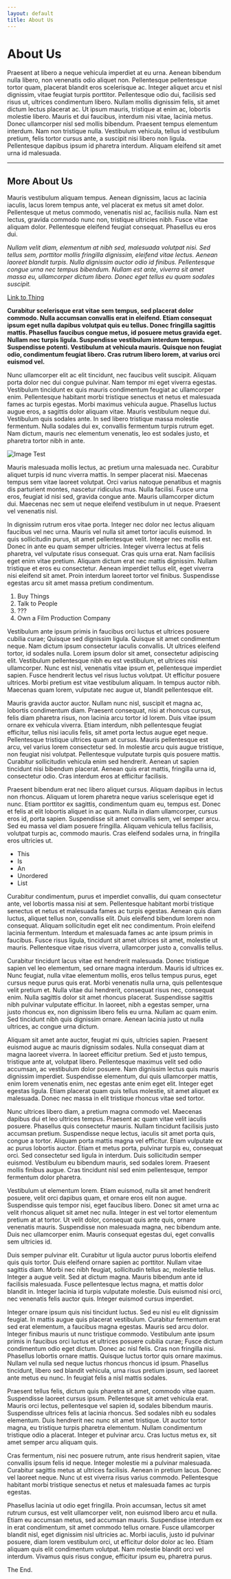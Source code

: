 ```yaml
---
layout: default
title: About Us
---
```

# About Us

Praesent at libero a neque vehicula imperdiet at eu urna. Aenean bibendum nulla libero, non venenatis odio aliquet non. Pellentesque pellentesque tortor quam, placerat blandit eros scelerisque ac. Integer aliquet arcu et nisl dignissim, vitae feugiat turpis porttitor. Pellentesque odio dui, facilisis sed risus ut, ultrices condimentum libero. Nullam mollis dignissim felis, sit amet dictum lectus placerat ac. Ut ipsum mauris, tristique at enim ac, lobortis molestie libero. Mauris et dui faucibus, interdum nisi vitae, lacinia metus. Donec ullamcorper nisl sed mollis bibendum. Praesent tempus elementum interdum. Nam non tristique nulla. Vestibulum vehicula, tellus id vestibulum pretium, felis tortor cursus ante, a suscipit nisi libero non ligula. Pellentesque dapibus ipsum id pharetra interdum. Aliquam eleifend sit amet urna id malesuada.

---

## More About Us

Mauris vestibulum aliquam tempus. Aenean dignissim, lacus ac lacinia iaculis, lacus lorem tempus ante, vel placerat ex metus sit amet dolor. Pellentesque ut metus commodo, venenatis nisl ac, facilisis nulla. Nam est lectus, gravida commodo nunc non, tristique ultricies nibh. Fusce vitae aliquam dolor. Pellentesque eleifend feugiat consequat. Phasellus eu eros dui.

*Nullam velit diam, elementum at nibh sed, malesuada volutpat nisi. Sed tellus sem, porttitor mollis fringilla dignissim, eleifend vitae lectus. Aenean laoreet blandit turpis. Nulla dignissim auctor odio id finibus. Pellentesque congue urna nec tempus bibendum. Nullam est ante, viverra sit amet massa eu, ullamcorper dictum libero. Donec eget tellus eu quam sodales suscipit.*

[Link to Thing](https://www.google.com)

**Curabitur scelerisque erat vitae sem tempus, sed placerat dolor commodo. Nulla accumsan convallis erat in eleifend. Etiam consequat ipsum eget nulla dapibus volutpat quis eu tellus. Donec fringilla sagittis mattis. Phasellus faucibus congue metus, id posuere metus gravida eget. Nullam nec turpis ligula. Suspendisse vestibulum interdum tempus. Suspendisse potenti. Vestibulum at vehicula mauris. Quisque non feugiat odio, condimentum feugiat libero. Cras rutrum libero lorem, at varius orci euismod vel.**

Nunc ullamcorper elit ac elit tincidunt, nec faucibus velit suscipit. Aliquam porta dolor nec dui congue pulvinar. Nam tempor mi eget viverra egestas. Vestibulum tincidunt ex quis mauris condimentum feugiat ac ullamcorper enim. Pellentesque habitant morbi tristique senectus et netus et malesuada fames ac turpis egestas. Morbi maximus vehicula augue. Phasellus luctus augue eros, a sagittis dolor aliquam vitae. Mauris vestibulum neque dui. Vestibulum quis sodales ante. In sed libero tristique massa molestie fermentum. Nulla sodales dui ex, convallis fermentum turpis rutrum eget. Nam dictum, mauris nec elementum venenatis, leo est sodales justo, et pharetra tortor nibh in ante.

![Image Test](STP_trans-inv-cropped-small.png)

Mauris malesuada mollis lectus, ac pretium urna malesuada nec. Curabitur aliquet turpis id nunc viverra mattis. In semper placerat nisi. Maecenas tempus sem vitae laoreet volutpat. Orci varius natoque penatibus et magnis dis parturient montes, nascetur ridiculus mus. Nulla facilisi. Fusce urna eros, feugiat id nisi sed, gravida congue ante. Mauris ullamcorper dictum dui. Maecenas nec sem ut neque eleifend vestibulum in ut neque. Praesent vel venenatis nisl.

In dignissim rutrum eros vitae porta. Integer nec dolor nec lectus aliquam faucibus vel nec urna. Mauris vel nulla sit amet tortor iaculis euismod. In quis sollicitudin purus, sit amet pellentesque velit. Integer nec mollis est. Donec in ante eu quam semper ultricies. Integer viverra lectus at felis pharetra, vel vulputate risus consequat. Cras quis urna erat. Nam facilisis eget enim vitae pretium. Aliquam dictum erat nec mattis dignissim. Nullam tristique et eros eu consectetur. Aenean imperdiet tellus elit, eget viverra nisi eleifend sit amet. Proin interdum laoreet tortor vel finibus. Suspendisse egestas arcu sit amet massa pretium condimentum.

1. Buy Things
2. Talk to People
3. ???
4. Own a Film Production Company

Vestibulum ante ipsum primis in faucibus orci luctus et ultrices posuere cubilia curae; Quisque sed dignissim ligula. Quisque sit amet condimentum neque. Nam dictum ipsum consectetur iaculis convallis. Ut ultrices eleifend tortor, id sodales nulla. Lorem ipsum dolor sit amet, consectetur adipiscing elit. Vestibulum pellentesque nibh eu est vestibulum, et ultrices nisi ullamcorper. Nunc est nisl, venenatis vitae ipsum et, pellentesque imperdiet sapien. Fusce hendrerit lectus vel risus luctus volutpat. Ut efficitur posuere ultrices. Morbi pretium est vitae vestibulum aliquam. In tempus auctor nibh. Maecenas quam lorem, vulputate nec augue ut, blandit pellentesque elit.

Mauris gravida auctor auctor. Nullam nunc nisl, suscipit et magna ac, lobortis condimentum diam. Praesent consequat, nisi at rhoncus cursus, felis diam pharetra risus, non lacinia arcu tortor id lorem. Duis vitae ipsum ornare ex vehicula viverra. Etiam interdum, nibh pellentesque feugiat efficitur, tellus nisi iaculis felis, sit amet porta lectus augue eget neque. Pellentesque tristique ultrices quam at cursus. Mauris pellentesque est arcu, vel varius lorem consectetur sed. In molestie arcu quis augue tristique, non feugiat nisi volutpat. Pellentesque vulputate turpis quis posuere mattis. Curabitur sollicitudin vehicula enim sed hendrerit. Aenean ut sapien tincidunt nisi bibendum placerat. Aenean quis erat mattis, fringilla urna id, consectetur odio. Cras interdum eros at efficitur facilisis.

Praesent bibendum erat nec libero aliquet cursus. Aliquam dapibus in lectus non rhoncus. Aliquam ut lorem pharetra neque varius scelerisque eget id nunc. Etiam porttitor ex sagittis, condimentum quam eu, tempus est. Donec et felis at elit lobortis aliquet in ac quam. Nulla in diam ullamcorper, cursus eros id, porta sapien. Suspendisse sit amet convallis sem, vel semper arcu. Sed eu massa vel diam posuere fringilla. Aliquam vehicula tellus facilisis, volutpat turpis ac, commodo mauris. Cras eleifend sodales urna, in fringilla eros ultricies ut.

- This
- Is
- An
- Unordered
- List

Curabitur condimentum, purus et imperdiet convallis, dui quam consectetur ante, vel lobortis massa nisi at sem. Pellentesque habitant morbi tristique senectus et netus et malesuada fames ac turpis egestas. Aenean quis diam luctus, aliquet tellus non, convallis elit. Duis eleifend bibendum lorem non consequat. Aliquam sollicitudin eget elit nec condimentum. Proin eleifend lacinia fermentum. Interdum et malesuada fames ac ante ipsum primis in faucibus. Fusce risus ligula, tincidunt sit amet ultrices sit amet, molestie ut mauris. Pellentesque vitae risus viverra, ullamcorper justo a, convallis tellus.

Curabitur tincidunt lacus vitae est hendrerit malesuada. Donec tristique sapien vel leo elementum, sed ornare magna interdum. Mauris id ultrices ex. Nunc feugiat, nulla vitae elementum mollis, eros tellus tempus purus, eget cursus neque purus quis erat. Morbi venenatis nulla urna, quis pellentesque velit pretium et. Nulla vitae dui hendrerit, consequat risus nec, consequat enim. Nulla sagittis dolor sit amet rhoncus placerat. Suspendisse sagittis nibh pulvinar vulputate efficitur. In laoreet, nibh a egestas semper, urna justo rhoncus ex, non dignissim libero felis eu urna. Nullam ac quam enim. Sed tincidunt nibh quis dignissim ornare. Aenean lacinia justo ut nulla ultrices, ac congue urna dictum.

Aliquam sit amet ante auctor, feugiat mi quis, ultricies sapien. Praesent euismod augue ac mauris dignissim sodales. Nulla consequat diam at magna laoreet viverra. In laoreet efficitur pretium. Sed et justo tempus, tristique ante at, volutpat libero. Pellentesque maximus velit sed odio accumsan, ac vestibulum dolor posuere. Nam dignissim lectus quis mauris dignissim imperdiet. Suspendisse elementum, dui quis ullamcorper mattis, enim lorem venenatis enim, nec egestas ante enim eget elit. Integer eget egestas ligula. Etiam placerat quam quis tellus molestie, sit amet aliquet ex malesuada. Donec nec massa in elit tristique rhoncus vitae sed tortor.

Nunc ultrices libero diam, a pretium magna commodo vel. Maecenas dapibus dui et leo ultrices tempus. Praesent ac quam vitae velit iaculis posuere. Phasellus quis consectetur mauris. Nullam tincidunt facilisis justo accumsan pretium. Suspendisse neque lectus, iaculis sit amet porta quis, congue a tortor. Aliquam porta mattis magna vel efficitur. Etiam vulputate ex ac purus lobortis auctor. Etiam et metus porta, pulvinar turpis eu, consequat orci. Sed consectetur sed ligula in interdum. Duis sollicitudin semper euismod. Vestibulum eu bibendum mauris, sed sodales lorem. Praesent mollis finibus augue. Cras tincidunt nisl sed enim pellentesque, tempor fermentum dolor pharetra.

Vestibulum ut elementum lorem. Etiam euismod, nulla sit amet hendrerit posuere, velit orci dapibus quam, et ornare eros elit non augue. Suspendisse quis tempor nisi, eget faucibus libero. Donec sit amet urna ac velit rhoncus aliquet sit amet nec nulla. Integer in est vel tortor elementum pretium at at tortor. Ut velit dolor, consequat quis ante quis, ornare venenatis mauris. Suspendisse non malesuada magna, nec bibendum ante. Duis nec ullamcorper enim. Mauris consequat egestas dui, eget convallis sem ultricies id.

Duis semper pulvinar elit. Curabitur ut ligula auctor purus lobortis eleifend quis quis tortor. Duis eleifend ornare sapien ac porttitor. Nullam vitae sagittis diam. Morbi nec nibh feugiat, sollicitudin tellus ac, molestie tellus. Integer a augue velit. Sed at dictum magna. Mauris bibendum ante id facilisis malesuada. Fusce pellentesque lectus magna, et mattis dolor blandit in. Integer lacinia id turpis vulputate molestie. Duis euismod nisi orci, nec venenatis felis auctor quis. Integer euismod cursus imperdiet.

Integer ornare ipsum quis nisi tincidunt luctus. Sed eu nisl eu elit dignissim feugiat. In mattis augue quis placerat vestibulum. Curabitur fermentum erat sed erat elementum, a faucibus magna egestas. Mauris sed arcu dolor. Integer finibus mauris ut nunc tristique commodo. Vestibulum ante ipsum primis in faucibus orci luctus et ultrices posuere cubilia curae; Fusce dictum condimentum odio eget dictum. Donec ac nisl felis. Cras non fringilla nisi. Phasellus lobortis ornare mattis. Quisque luctus tortor quis ornare maximus. Nullam vel nulla sed neque luctus rhoncus rhoncus id ipsum. Phasellus tincidunt, libero sed blandit vehicula, urna risus pretium ipsum, sed laoreet ante metus eu nunc. In feugiat felis a nisl mattis sodales.

Praesent tellus felis, dictum quis pharetra sit amet, commodo vitae quam. Suspendisse laoreet cursus ipsum. Pellentesque sit amet vehicula erat. Mauris orci lectus, pellentesque vel sapien id, sodales bibendum mauris. Suspendisse ultrices felis at lacinia rhoncus. Sed sodales nibh eu sodales elementum. Duis hendrerit nec nunc sit amet tristique. Ut auctor tortor magna, eu tristique turpis pharetra elementum. Nullam condimentum tristique odio a placerat. Integer et pulvinar arcu. Cras luctus metus ex, sit amet semper arcu aliquam quis.

Cras fermentum, nisi nec posuere rutrum, ante risus hendrerit sapien, vitae convallis ipsum felis id neque. Integer molestie mi a pulvinar malesuada. Curabitur sagittis metus at ultrices facilisis. Aenean in pretium lacus. Donec vel laoreet neque. Nunc ut est viverra risus varius commodo. Pellentesque habitant morbi tristique senectus et netus et malesuada fames ac turpis egestas.

Phasellus lacinia ut odio eget fringilla. Proin accumsan, lectus sit amet rutrum cursus, est velit ullamcorper velit, non euismod libero arcu et nulla. Etiam eu accumsan metus, sed accumsan mauris. Suspendisse interdum ex in erat condimentum, sit amet commodo tellus ornare. Fusce ullamcorper blandit nisl, eget dignissim nisl ultricies ac. Morbi iaculis, justo id pulvinar posuere, diam lorem vestibulum orci, ut efficitur dolor dolor ac leo. Etiam aliquam quis elit condimentum volutpat. Nam molestie blandit orci vel interdum. Vivamus quis risus congue, efficitur ipsum eu, pharetra purus. 

The End.
